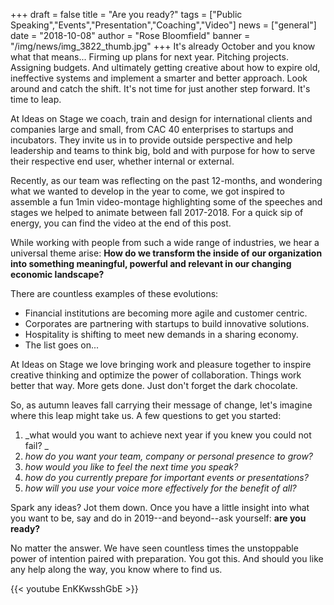 +++
draft = false
title = "Are you ready?"
tags = ["Public Speaking","Events","Presentation","Coaching","Video"]
news = ["general"]
date = "2018-10-08"
author = "Rose Bloomfield"
banner = "/img/news/img_3822_thumb.jpg"
+++
It's already October and you know what that means... Firming up plans for next year. Pitching projects. Assigning budgets. And ultimately getting creative about how to expire old, ineffective systems and implement a smarter and better approach. Look around and catch the shift. It's not time for just another step forward. It's time to leap.

At Ideas on Stage we coach, train and design for international clients and companies large and small, from CAC 40 enterprises to startups and incubators. They invite us in to provide outside perspective and help leadership and teams to think big, bold and with purpose for how to serve their respective end user, whether internal or external.

Recently, as our team was reflecting on the past 12-months, and wondering what we wanted to develop in the year to come, we got inspired to assemble a fun 1min video-montage highlighting some of the speeches and stages we helped to animate between fall 2017-2018. For a quick sip of energy, you can find the video at the end of this post.

While working with people from such a wide range of industries, we hear a universal theme arise: **How do we transform the inside of our organization into something meaningful, powerful and relevant in our changing economic landscape?**

There are countless examples of these evolutions: 

* Financial institutions are becoming more agile and customer centric. 
* Corporates are partnering with startups to build innovative solutions. 
* Hospitality is shifting to meet new demands in a sharing economy.
* The list goes on...

At Ideas on Stage we love bringing work and pleasure together to inspire creative thinking and optimize the power of collaboration. Things work better that way. More gets done. Just don't forget the dark chocolate. 

So, as autumn leaves fall carrying their message of change, let's imagine where this leap might take us. A few questions to get you started: 

1. _what would you want to achieve next year if you knew you could not fail? _
2. _how do you want your team, company or personal presence to grow?_
3. _how would you like to feel the next time you speak?_
4. _how do you currently prepare for important events or presentations?_
5. _how will you use your voice more effectively for the benefit of all?_

Spark any ideas? Jot them down. Once you have a little insight into what you want to be, say and do in 2019--and beyond--ask yourself: **are you ready?**

No matter the answer. We have seen countless times the unstoppable power of intention paired with preparation. You got this. And should you like any help along the way, you know where to find us.

{{< youtube EnKKwsshGbE >}}
